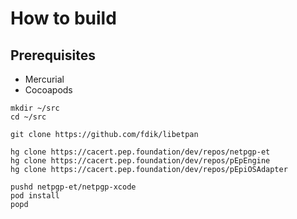 # How to build

## Prerequisites

* Mercurial
* Cocoapods

```
mkdir ~/src
cd ~/src

git clone https://github.com/fdik/libetpan

hg clone https://cacert.pep.foundation/dev/repos/netpgp-et
hg clone https://cacert.pep.foundation/dev/repos/pEpEngine
hg clone https://cacert.pep.foundation/dev/repos/pEpiOSAdapter

pushd netpgp-et/netpgp-xcode
pod install
popd
```
